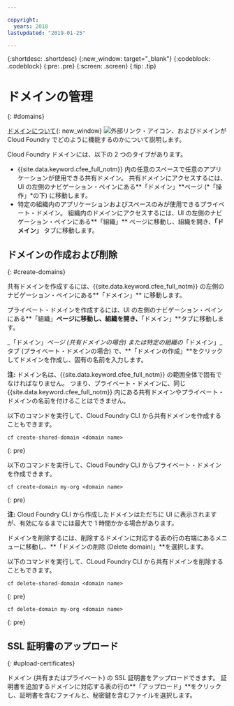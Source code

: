```yaml
---

copyright:
  years: 2018
lastupdated: "2019-01-25"

---
```


{:shortdesc: .shortdesc}
{:new_window: target="_blank"}
{:codeblock: .codeblock}
{:pre: .pre}
{:screen: .screen}
{:tip: .tip}


# ドメインの管理
{: #domains}

[ドメインについて](https://docs.cloudfoundry.org/devguide/deploy-apps/routes-domains.html){: new_window} ![外部リンク・アイコン](../icons/launch-glyph.svg "外部リンク・アイコン")、およびドメインが Cloud Foundry でどのように機能するのかについて説明します。

Cloud Foundry ドメインには、以下の 2 つのタイプがあります。
* {{site.data.keyword.cfee_full_notm}} 内の任意のスペースで任意のアプリケーションが使用できる共有ドメイン。  共有ドメインにアクセスするには、UI の左側のナビゲーション・ペインにある**「ドメイン」**ページ (*「操作」*の下) に移動します。
* 特定の組織内のアプリケーションおよびスペースのみが使用できるプライベート・ドメイン。  組織内のドメインにアクセスするには、UI の左側のナビゲーション・ペインにある**「組織」** ページに移動し、組織を開き、**「ドメイン」** タブに移動します。

## ドメインの作成および削除
{: #create-domains}

共有ドメインを作成するには、{{site.data.keyword.cfee_full_notm}} の左側のナビゲーション・ペインにある**「ドメイン」** に移動します。  

プライベート・ドメインを作成するには、UI の左側のナビゲーション・ペインにある**「組織」**ページに移動し、組織を開き、**「ドメイン」**タブに移動します。

_「ドメイン」_ページ (共有ドメインの場合) または特定の組織の_「ドメイン」_タブ (プライベート・ドメインの場合) で、**「ドメインの作成」**をクリックしてドメインを作成し、固有の名前を入力します。

**注:** ドメイン名は、{{site.data.keyword.cfee_full_notm}} の範囲全体で固有でなければなりません。  つまり、プライベート・ドメインに、同じ {{site.data.keyword.cfee_full_notm}} 内にある共有ドメインやプライベート・ドメインの名前を付けることはできません。

以下のコマンドを実行して、Cloud Foundry CLI から共有ドメインを作成することもできます。
  ```
  cf create-shared-domain <domain name>
  ```
  {: pre}
  
以下のコマンドを実行して、Cloud Foundry CLI からプライベート・ドメインを作成できます。
  ```
  cf create-domain my-org <domain name>
  ```
  {: pre}
  
**注:** Cloud Foundry CLI から作成したドメインはただちに UI に表示されますが、有効になるまでには最大で 1 時間かかる場合があります。

ドメインを削除するには、削除するドメインに対応する表の行の右端にあるメニューに移動し、**「ドメインの削除 (Delete domain)」**を選択します。
  
以下のコマンドを実行して、CLoud Foundry CLI から共有ドメインを削除することもできます。
  ```
  cf delete-shared-domain <domain name>
  ```
  {: pre}  
  
  ```
  cf delete-domain my-org <domain name>
  ```
  {: pre}
  
 
 ## SSL 証明書のアップロード
 {: #upload-certificates}
 
ドメイン (共有またはプライベート) の SSL 証明書をアップロードできます。 証明書を追加するドメインに対応する表の行の**「アップロード」**をクリックし、証明書を含むファイルと、秘密鍵を含むファイルを選択します。
  
